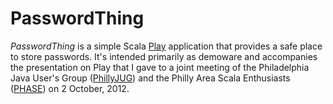 # PasswordThing

*PasswordThing* is a simple Scala [Play][] application that provides a
safe place to store passwords. It's intended primarily as demoware and
accompanies the presentation on Play that I gave to a joint meeting of
the Philadelphia Java User's Group ([PhillyJUG][]) and the Philly Area
Scala Enthusiasts ([PHASE][]) on 2 October, 2012.

[Play]: http://playframework.org/
[PhillyJUG]: http://phillyjug.skookle.com/
[PHASE]: http://scala-phase.org/